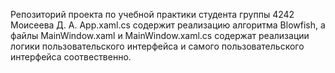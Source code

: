 Репозиторий проекта по учебной практики студента группы 4242 Моисеева Д. А. App.xaml.cs содержит реализацию алгоритма Blowfish, а файлы MainWindow.xaml и MainWindow.xaml.cs содержат реализации логики пользовательского интерфейса и самого пользовательского интерфейса соотвественно.
